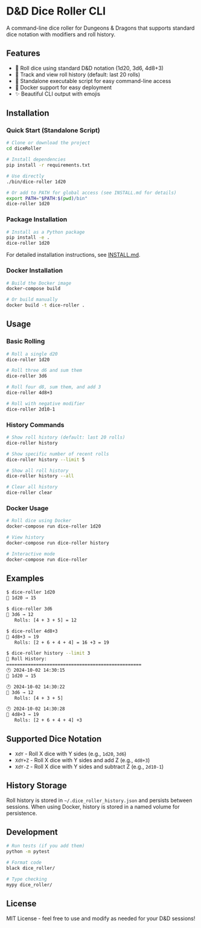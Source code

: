 # D&D Dice Roller CLI

A command-line dice roller for Dungeons & Dragons that supports standard dice notation with modifiers and roll history.

## Features

- 🎲 Roll dice using standard D&D notation (1d20, 3d6, 4d8+3)
- 📜 Track and view roll history (default: last 20 rolls)
- 🔧 Standalone executable script for easy command-line access
- 🐳 Docker support for easy deployment
- ✨ Beautiful CLI output with emojis

## Installation

### Quick Start (Standalone Script)

```bash
# Clone or download the project
cd diceRoller

# Install dependencies
pip install -r requirements.txt

# Use directly
./bin/dice-roller 1d20

# Or add to PATH for global access (see INSTALL.md for details)
export PATH="$PATH:$(pwd)/bin"
dice-roller 1d20
```

### Package Installation

```bash
# Install as a Python package
pip install -e .
dice-roller 1d20
```

For detailed installation instructions, see [INSTALL.md](INSTALL.md).

### Docker Installation

```bash
# Build the Docker image
docker-compose build

# Or build manually
docker build -t dice-roller .
```

## Usage

### Basic Rolling

```bash
# Roll a single d20
dice-roller 1d20

# Roll three d6 and sum them
dice-roller 3d6

# Roll four d8, sum them, and add 3
dice-roller 4d8+3

# Roll with negative modifier
dice-roller 2d10-1
```

### History Commands

```bash
# Show roll history (default: last 20 rolls)
dice-roller history

# Show specific number of recent rolls
dice-roller history --limit 5

# Show all roll history
dice-roller history --all

# Clear all history
dice-roller clear
```

### Docker Usage

```bash
# Roll dice using Docker
docker-compose run dice-roller 1d20

# View history
docker-compose run dice-roller history

# Interactive mode
docker-compose run dice-roller
```

## Examples

```bash
$ dice-roller 1d20
🎲 1d20 → 15

$ dice-roller 3d6
🎲 3d6 → 12
   Rolls: [4 + 3 + 5] = 12

$ dice-roller 4d8+3
🎲 4d8+3 → 19
   Rolls: [2 + 6 + 4 + 4] = 16 +3 = 19

$ dice-roller history --limit 3
📜 Roll History:
==================================================
🕐 2024-10-02 14:30:15
🎲 1d20 → 15

🕐 2024-10-02 14:30:22
🎲 3d6 → 12
   Rolls: [4 + 3 + 5]

🕐 2024-10-02 14:30:28
🎲 4d8+3 → 19
   Rolls: [2 + 6 + 4 + 4] +3
```

## Supported Dice Notation

- `XdY` - Roll X dice with Y sides (e.g., `1d20`, `3d6`)
- `XdY+Z` - Roll X dice with Y sides and add Z (e.g., `4d8+3`)
- `XdY-Z` - Roll X dice with Y sides and subtract Z (e.g., `2d10-1`)

## History Storage

Roll history is stored in `~/.dice_roller_history.json` and persists between sessions. When using Docker, history is stored in a named volume for persistence.

## Development

```bash
# Run tests (if you add them)
python -m pytest

# Format code
black dice_roller/

# Type checking
mypy dice_roller/
```

## License

MIT License - feel free to use and modify as needed for your D&D sessions!
